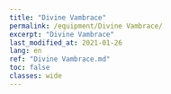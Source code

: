 ```yaml
---
title: "Divine Vambrace"
permalink: /equipment/Divine Vambrace/
excerpt: "Divine Vambrace"
last_modified_at: 2021-01-26
lang: en
ref: "Divine Vambrace.md"
toc: false
classes: wide
---
```


